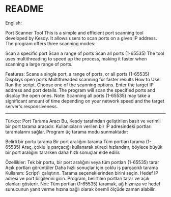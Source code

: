 # README
English:

Port Scanner Tool
This is a simple and efficient port scanning tool developed by Kesdy. It allows users to scan ports on a given IP address. The program offers three scanning modes:

Scan a specific port
Scan a range of ports
Scan all ports (1-65535)
The tool uses multithreading to speed up the process, making it faster when scanning a large range of ports.

Features:
Scans a single port, a range of ports, or all ports (1-65535)
Displays open ports
Multithreaded scanning for faster results
How to Use:
Run the script.
Choose one of the scanning options.
Enter the target IP address and port details.
The program will scan the specified ports and display the open ones.
Note: Scanning all ports (1-65535) may take a significant amount of time depending on your network speed and the target server's responsiveness.

-------------------------------------------------------------------------------------------------------------------------------------------------

Türkçe:
Port Tarama Aracı
Bu, Kesdy tarafından geliştirilen basit ve verimli bir port tarama aracıdır. Kullanıcıların verilen bir IP adresindeki portları taramalarını sağlar. Program üç tarama modu sunmaktadır:

Belirli bir portu tarama
Bir port aralığını tarama
Tüm portları tarama (1-65535)
Araç, çoklu iş parçacığı kullanarak süreci hızlandırır, böylece büyük bir port aralığını tararken daha hızlı sonuçlar elde edilir.

Özellikler:
Tek bir portu, bir port aralığını veya tüm portları (1-65535) tarar
Açık portları görüntüler
Daha hızlı sonuçlar için çoklu iş parçacıklı tarama
Kullanım:
Script'i çalıştırın.
Tarama seçeneklerinden birini seçin.
Hedef IP adresi ve port bilgilerini girin.
Program, belirtilen portları tarar ve açık olanları gösterir.
Not: Tüm portları (1-65535) taramak, ağ hızınıza ve hedef sunucunun yanıt verme hızına bağlı olarak önemli ölçüde zaman alabilir.
